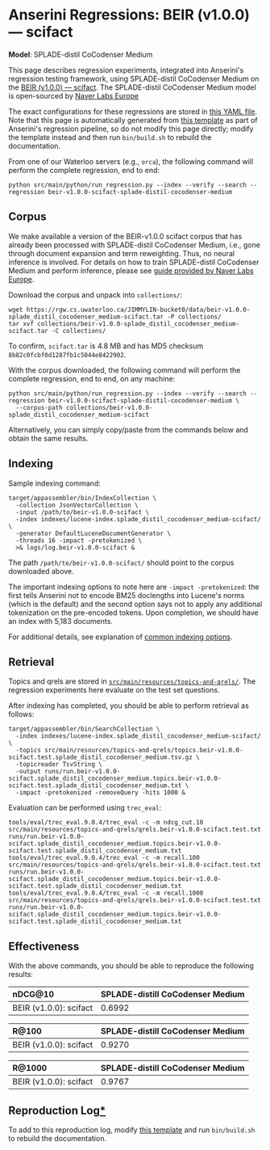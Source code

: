 # Anserini Regressions: BEIR (v1.0.0) &mdash; scifact

**Model**: SPLADE-distil CoCodenser Medium

This page describes regression experiments, integrated into Anserini's regression testing framework, using SPLADE-distil CoCodenser Medium on the [BEIR (v1.0.0) &mdash; scifact](http://beir.ai/).
The SPLADE-distil CoCodenser Medium model is open-sourced by [Naver Labs Europe](https://europe.naverlabs.com/research/machine-learning-and-optimization/splade-models)

The exact configurations for these regressions are stored in [this YAML file](../src/main/resources/regression/beir-v1.0.0-scifact-splade-distil-cocodenser-medium.yaml).
Note that this page is automatically generated from [this template](../src/main/resources/docgen/templates/beir-v1.0.0-scifact-splade-distil-cocodenser-medium.template) as part of Anserini's regression pipeline, so do not modify this page directly; modify the template instead and then run `bin/build.sh` to rebuild the documentation.

From one of our Waterloo servers (e.g., `orca`), the following command will perform the complete regression, end to end:

```
python src/main/python/run_regression.py --index --verify --search --regression beir-v1.0.0-scifact-splade-distil-cocodenser-medium
```

## Corpus

We make available a version of the BEIR-v1.0.0 scifact corpus that has already been processed with SPLADE-distil CoCodenser Medium, i.e., gone through document expansion and term reweighting.
Thus, no neural inference is involved.
For details on how to train SPLADE-distil CoCodenser Medium and perform inference, please see [guide provided by Naver Labs Europe](https://github.com/naver/splade/tree/main/anserini_evaluation).

Download the corpus and unpack into `collections/`:

```
wget https://rgw.cs.uwaterloo.ca/JIMMYLIN-bucket0/data/beir-v1.0.0-splade_distil_cocodenser_medium-scifact.tar -P collections/
tar xvf collections/beir-v1.0.0-splade_distil_cocodenser_medium-scifact.tar -C collections/
```

To confirm, `scifact.tar` is 4.8 MB and has MD5 checksum `8b82c0fcbf0d1287fb1c5044e8422902`.

With the corpus downloaded, the following command will perform the complete regression, end to end, on any machine:

```
python src/main/python/run_regression.py --index --verify --search --regression beir-v1.0.0-scifact-splade-distil-cocodenser-medium \
  --corpus-path collections/beir-v1.0.0-splade_distil_cocodenser_medium-scifact
```

Alternatively, you can simply copy/paste from the commands below and obtain the same results.

## Indexing

Sample indexing command:

```
target/appassembler/bin/IndexCollection \
  -collection JsonVectorCollection \
  -input /path/to/beir-v1.0.0-scifact \
  -index indexes/lucene-index.splade_distil_cocodenser_medium-scifact/ \
  -generator DefaultLuceneDocumentGenerator \
  -threads 16 -impact -pretokenized \
  >& logs/log.beir-v1.0.0-scifact &
```

The path `/path/to/beir-v1.0.0-scifact/` should point to the corpus downloaded above.

The important indexing options to note here are `-impact -pretokenized`: the first tells Anserini not to encode BM25 doclengths into Lucene's norms (which is the default) and the second option says not to apply any additional tokenization on the pre-encoded tokens.
Upon completion, we should have an index with 5,183 documents.

For additional details, see explanation of [common indexing options](common-indexing-options.md).

## Retrieval

Topics and qrels are stored in [`src/main/resources/topics-and-qrels/`](../src/main/resources/topics-and-qrels/).
The regression experiments here evaluate on the test set questions.

After indexing has completed, you should be able to perform retrieval as follows:

```
target/appassembler/bin/SearchCollection \
  -index indexes/lucene-index.splade_distil_cocodenser_medium-scifact/ \
  -topics src/main/resources/topics-and-qrels/topics.beir-v1.0.0-scifact.test.splade_distil_cocodenser_medium.tsv.gz \
  -topicreader TsvString \
  -output runs/run.beir-v1.0.0-scifact.splade_distil_cocodenser_medium.topics.beir-v1.0.0-scifact.test.splade_distil_cocodenser_medium.txt \
  -impact -pretokenized -removeQuery -hits 1000 &
```

Evaluation can be performed using `trec_eval`:

```
tools/eval/trec_eval.9.0.4/trec_eval -c -m ndcg_cut.10 src/main/resources/topics-and-qrels/qrels.beir-v1.0.0-scifact.test.txt runs/run.beir-v1.0.0-scifact.splade_distil_cocodenser_medium.topics.beir-v1.0.0-scifact.test.splade_distil_cocodenser_medium.txt
tools/eval/trec_eval.9.0.4/trec_eval -c -m recall.100 src/main/resources/topics-and-qrels/qrels.beir-v1.0.0-scifact.test.txt runs/run.beir-v1.0.0-scifact.splade_distil_cocodenser_medium.topics.beir-v1.0.0-scifact.test.splade_distil_cocodenser_medium.txt
tools/eval/trec_eval.9.0.4/trec_eval -c -m recall.1000 src/main/resources/topics-and-qrels/qrels.beir-v1.0.0-scifact.test.txt runs/run.beir-v1.0.0-scifact.splade_distil_cocodenser_medium.topics.beir-v1.0.0-scifact.test.splade_distil_cocodenser_medium.txt
```

## Effectiveness

With the above commands, you should be able to reproduce the following results:

| nDCG@10                                                                                                      | SPLADE-distill CoCodenser Medium|
|:-------------------------------------------------------------------------------------------------------------|-----------|
| BEIR (v1.0.0): scifact                                                                                       | 0.6992    |


| R@100                                                                                                        | SPLADE-distill CoCodenser Medium|
|:-------------------------------------------------------------------------------------------------------------|-----------|
| BEIR (v1.0.0): scifact                                                                                       | 0.9270    |


| R@1000                                                                                                       | SPLADE-distill CoCodenser Medium|
|:-------------------------------------------------------------------------------------------------------------|-----------|
| BEIR (v1.0.0): scifact                                                                                       | 0.9767    |


## Reproduction Log[*](reproducibility.md)

To add to this reproduction log, modify [this template](../src/main/resources/docgen/templates/beir-v1.0.0-scifact-splade-distil-cocodenser-medium.template) and run `bin/build.sh` to rebuild the documentation.
